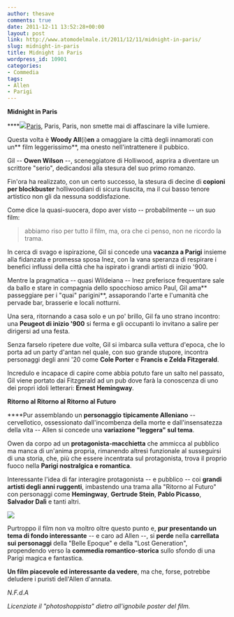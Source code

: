 ```yaml
---
author: thesave
comments: true
date: 2011-12-11 13:52:28+00:00
layout: post
link: http://www.atomodelmale.it/2011/12/11/midnight-in-paris/
slug: midnight-in-paris
title: Midnight in Paris
wordpress_id: 10901
categories:
- Commedia
tags:
- Allen
- Parigi
---
```


**Midnight in Paris**

****[![](http://www.atomodelmale.it/wp-content/uploads/2011/12/Midnight-in-Paris-203x300.jpg)Paris](http://www.atomodelmale.it/2011/10/31/parigi-in-7-giorni-parte-i/), Paris, Paris, non smette mai di affascinare la ville lumiere.

Questa volta è **Woody All**(i)**en** a omaggiare la città degli innamorati con un** film leggerissimo**, ma onesto nell'intrattenere il pubbico.

Gil -- **Owen Wilson** --, sceneggiatore di Holliwood, asprira a diventare un scrittore "serio", dedicandosi alla stesura del suo primo romanzo.

Fin'ora ha realizzato, con un certo successo, la stesura di decine di **copioni per blockbuster** holliwoodiani di sicura riuscita, ma il cui basso tenore artistico non gli da nessuna soddisfazione.

Come dice la quasi-suocera, dopo aver visto -- probabilmente -- un suo film:


<blockquote>abbiamo riso per tutto il film, ma, ora che ci penso, non ne ricordo la trama.</blockquote>


In cerca di svago e ispirazione, Gil si concede una **vacanza a Parigi** insieme alla fidanzata e promessa sposa Inez, con la vana speranza di respirare i benefici influssi della città che ha ispirato i grandi artisti di inizio '900.

Mentre la pragmatica -- quasi Wildeiana -- Inez preferisce frequentare sale da ballo e stare in compagnia dello spocchioso amico Paul, Gil ama** passeggiare per i "quai" parigini**, assaporando l'arte e l'umanità che pervade bar, brasserie e locali notturni.

Una sera, ritornando a casa solo e un po' brillo, Gil fa uno strano incontro: una **Peugeot di inizio '900** si ferma e gli occupanti lo invitano a salire per dirigersi ad una festa.

Senza farselo ripetere due volte, Gil si imbarca sulla vettura d'epoca, che lo porta ad un party d'antan nel quale, con suo grande stupore, incontra personaggi degli anni '20 come **Cole Porter** e **Francis e Zelda Fitzgerald**.

Incredulo e incapace di capire come abbia potuto fare un salto nel passato, Gil viene portato dai Fitzgerald ad un pub dove farà la conoscenza di uno dei propri idoli letterari: **Ernest Hemingway**.



**Ritorno al Ritorno al Ritorno al Futuro**

****Pur assemblando un **personaggio** **tipicamente Alleniano** -- cervellotico, ossessionato dall'incombenza della morte e dall'insensatezza della vita -- Allen si concede una **variazione "leggera" sul tema**.

Owen da corpo ad un **protagonista-macchietta** che ammicca al pubblico ma manca di un'anima propria, rimanendo altresì funzionale al susseguirsi di una storia, che, più che essere incentrata sul protagonista, trova il proprio fuoco nella **Parigi nostralgica e romantica**.

Interessante l'idea di far interagire protagonista -- e pubblico -- coi **grandi artisti degli anni ruggenti**, imbastendo una trama alla "Ritorno al Futuro" con personaggi come **Hemingway**, **Gertrude Stein**, **Pablo Picasso**, **Salvador Dalì** e tanti altri.


![](http://www.atomodelmale.it/wp-content/uploads/2011/12/Midnight-in-Paris-2.jpg)


Purtroppo il film non va moltro oltre questo punto e, **pur presentando un tema di fondo interessante** -- e caro ad Allen --, si **perde** nella **carrellata sui personaggi** della "Belle Epoque" e della "Lost Generation", propendendo verso la **commedia romantico-storica** sullo sfondo di una Parigi magica e fantastica.

**Un film piacevole ed interessante da vedere**, ma che, forse, potrebbe deludere i puristi dell'Allen d'annata.

_N.F.d.A_

_Licenziate il "photoshoppista" dietro all'ignobile poster del film._
